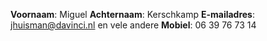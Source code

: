 **Voornaam**: Miguel
**Achternaam**: Kerschkamp
**E-mailadres**: jhuisman@davinci.nl en vele andere
**Mobiel**: 06 39 76 73 14